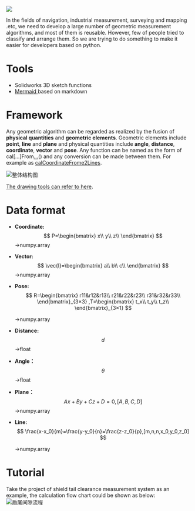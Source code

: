 ![](https://gitee.com/huangzhexiaohao/geo-meas/raw/master/README/image-20220110185635682.png)

In the fields of navigation, industrial measurement, surveying and mapping .etc, we need to develop a large number of geometric measurement algorithms, and most of them is reusable. However, few of people tried to classify and arrange them. So we are trying to do something to make it easier for developers based on python.

# Tools
- Solidworks 3D sketch functions
- [Mermaid ](https://mermaid-js.github.io/mermaid/#/flowchart?id=graph)based on markdown



# Framework

 Any geometric algorithm can be regarded as realized by the fusion of **physical quantities** and **geometric elements**.  Geometric elements include **point**, **line** and **plane** and physical quantities include **angle**, **distance**, **coordinate**, **vector** and **pose**.  Any function can be named as the form of cal[...]From[...]()() and any conversion can be made between them. For example as [calCoordinateFrome2Lines](https://gitee.com/huangzhexiaohao/geo-meas/blob/master/doc/Coordinate.calCoordinateFrom2Lines.md).

![整体结构图](README/整体结构图.png)

 [The drawing tools can refer to here](https://excalidraw.com/).

# Data format

- **Coordinate:**
  $$
  P=\begin{bmatrix}
  x\\
  y\\
  z\\
  \end{bmatrix}
  $$
  →numpy.array

- **Vector:**
  $$
  \vec{l}=\begin{bmatrix}
  a\\
  b\\
  c\\
  \end{bmatrix}
  $$
  →numpy.array

- **Pose:** 
  $$
  R=\begin{bmatrix}
    r11&r12&r13\\
    r21&r22&r23\\
    r31&r32&r33\\
    \end{bmatrix}_{3×3}
    ,T=\begin{bmatrix}
    t_x\\
    t_y\\
    t_z\\
    \end{bmatrix}_{3×1}
  $$

  →numpy.array

- **Distance:**
  $$
  d
  $$
  →float

- **Angle：**
  $$
  θ
  $$
  →float

- **Plane：**
  $$
  Ax+By+Cz+D=0,[A,B,C,D]
  $$
  →numpy.array

- **Line:** 
  $$
  \frac{x-x_0}{m}=\frac{y-y_0}{n}=\frac{z-z_0}{p},[m,n,n,x_0,y_0,z_0]
  $$

  →numpy.array

# Tutorial
 Take the project of shield tail clearance measurement system as an example, the calculation flow chart could be shown as below:![盾尾间隙流程](README/盾尾间隙流程.png)

